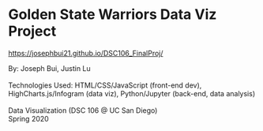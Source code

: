 # Golden State Warriors Data Viz Project

https://josephbui21.github.io/DSC106_FinalProj/

By: Joseph Bui, Justin Lu <br>
<br>
Technologies Used: HTML/CSS/JavaScript (front-end dev), HighCharts.js/Infogram (data viz), Python/Jupyter (back-end, data analysis) <br>
<br>
Data Visualization (DSC 106 @ UC San Diego)<br>
Spring 2020
